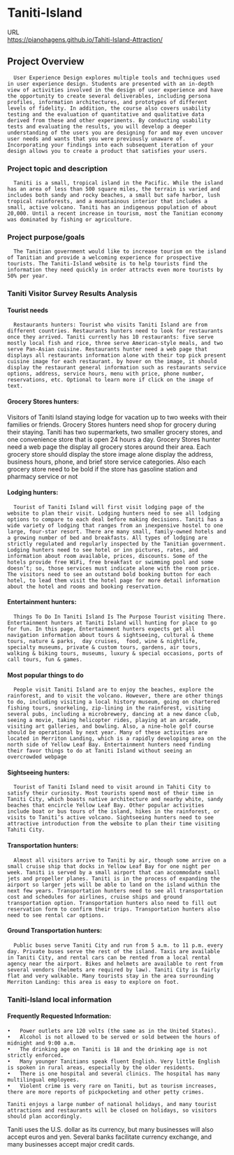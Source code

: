 # Taniti-Island
URL  
https://pianohagens.github.io/Tahiti-Island-Attraction/


## Project Overview
      User Experience Design explores multiple tools and techniques used in user experience design. Students are presented with an in-depth view of activities involved in the design of user experience and have the opportunity to create several deliverables, including persona profiles, information architectures, and prototypes of different levels of fidelity. In addition, the course also covers usability testing and the evaluation of quantitative and qualitative data derived from these and other experiments. By conducting usability tests and evaluating the results, you will develop a deeper understanding of the users you are designing for and may even uncover user needs and wants that you were previously unaware of. Incorporating your findings into each subsequent iteration of your design allows you to create a product that satisfies your users. 

### Project topic and description
      Taniti is a small, tropical island in the Pacific. While the island has an area of less than 500 square miles, the terrain is varied and includes both sandy and rocky beaches, a small but safe harbor, lush tropical rainforests, and a mountainous interior that includes a small, active volcano. Taniti has an indigenous population of about 20,000. Until a recent increase in tourism, most the Tanitian economy was dominated by fishing or agriculture.

### Project purpose/goals
      The Tanitian government would like to increase tourism on the island of Tanitian and provide a welcoming experience for prospective tourists. The Taniti-Island website is to help tourists find the information they need quickly in order attracts even more tourists by 50% per year.

### Taniti Visitor Survey Results Analysis
#### Tourist needs 
      Restaurants hunters: Tourist who visits Taniti Island are from different countries. Restaurants hunters need to look for restaurants once they arrived. Taniti currently has 10 restaurants: five serve mostly local fish and rice, three serve American-style meals, and two serve Pan-Asian cuisine. Restaurants hunter need a web page that displays all restaurants information alone with their top pick present cuisine image for each restaurant. by hover on the image, it should display the restaurant general information such as restaurants service options, address, service hours, menu with price, phone number, reservations, etc. Optional to learn more if click on the image of text.
#### Grocery Stores hunters: 

Visitors of Taniti Island staying lodge for vacation up to two weeks with their families or friends. Grocery Stores hunters need shop for grocery during their staying. Taniti has two supermarkets, two smaller grocery stores, and one convenience store that is open 24 hours a day. Grocery Stores hunter need a web page the display all grocery stores around their area. Each grocery store should display the store image alone display the address, business hours, phone, and brief store service categories. Also each grocery store need to be bold if the store has gasoline station and pharmacy service or not
#### Lodging hunters: 

      Tourist of Taniti Island will first visit lodging page of the website to plan their visit. Lodging hunters need to see all lodging options to compare to each deal before making decisions. Taniti has a wide variety of lodging that ranges from an inexpensive hostel to one large, four-star resort. There are many small, family-owned hotels and a growing number of bed and breakfasts. All types of lodging are strictly regulated and regularly inspected by the Tanitian government. Lodging hunters need to see hotel or inn pictures, rates, and information about room available, prices, discounts. Some of the hotels provide free WiFi, free breakfast or swimming pool and some doesn’t; so, those services must indicate alone with the room price. The visitors need to see an outstand bold booking button for each hotel, to lead them visit the hotel page for more detail information about the hotel and rooms and booking reservation. 
#### Entertainment hunters: 

      Things To Do In Taniti Island Is The Purpose Tourist visiting There. Entertainment hunters at Taniti Island will hunting for place to go for fun. In this page, Entertainment hunters expects get all navigation information about tours & sightseeing, cultural & theme tours, nature & parks,  day cruises,  food, wine & nightlife, specialty museums, private & custom tours, gardens, air tours,  walking & biking tours, museums, luxury & special occasions, ports of call tours, fun & games. 
#### Most popular things to do 
    
      People visit Taniti Island are to enjoy the beaches, explore the rainforest, and to visit the volcano. However, there are other things to do, including visiting a local history museum, going on chartered fishing tours, snorkeling, zip-lining in the rainforest, visiting several pubs, including a microbrewery, dancing at a new dance club, seeing a movie, taking helicopter rides, playing at an arcade, visiting art galleries, and bowling. Also, a nine-hole golf course should be operational by next year. Many of these activities are located in Merriton Landing, which is a rapidly developing area on the north side of Yellow Leaf Bay. Entertainment hunters need finding their favor things to do at Taniti Island without seeing an overcrowded webpage

#### Sightseeing hunters: 

      Tourist of Taniti Island need to visit around in Tahiti City to satisfy their curiosity. Most tourists spend most of their time in Taniti City, which boasts native architecture and nearby white, sandy beaches that encircle Yellow Leaf Bay. Other popular activities include boat or bus tours of the island, hikes in the rainforest, or visits to Taniti’s active volcano. Sightseeing hunters need to see attractive introduction from the website to plan their time visiting Tahiti City. 
#### Transportation hunters: 

      Almost all visitors arrive to Taniti by air, though some arrive on a small cruise ship that docks in Yellow Leaf Bay for one night per week. Taniti is served by a small airport that can accommodate small jets and propeller planes. Taniti is in the process of expanding the airport so larger jets will be able to land on the island within the next few years. Transportation hunters need to see all transportation cost and schedules for airlines, cruise ships and ground transportation option. Transportation hunters also need to fill out reservation form to confirm their trips. Transportation hunters also need to see rental car options. 
#### Ground Transportation hunters:

      Public buses serve Taniti City and run from 5 a.m. to 11 p.m. every day. Private buses serve the rest of the island. Taxis are available in Taniti City, and rental cars can be rented from a local rental agency near the airport. Bikes and helmets are available to rent from several vendors (helmets are required by law). Taniti City is fairly flat and very walkable. Many tourists stay in the area surrounding Merriton Landing: this area is easy to explore on foot.

### Taniti-Island local information
#### Frequently Requested Information:

    •	Power outlets are 120 volts (the same as in the United States). 
    •	Alcohol is not allowed to be served or sold between the hours of midnight and 9:00 a.m. 
    •	The drinking age on Taniti is 18 and the drinking age is not strictly enforced.
    •	Many younger Tanitians speak fluent English. Very little English is spoken in rural areas, especially by the older residents.
    •	There is one hospital and several clinics. The hospital has many multilingual employees.
    •	Violent crime is very rare on Taniti, but as tourism increases, there are more reports of pickpocketing and other petty crimes. 

    Taniti enjoys a large number of national holidays, and many tourist attractions and restaurants will be closed on holidays, so visitors should plan accordingly.
Taniti uses the U.S. dollar as its currency, but many businesses will also accept euros and yen. Several banks facilitate currency exchange, and many businesses accept major credit cards.
